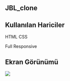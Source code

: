 ## JBL_clone

## Kullanılan Hariciler

HTML CSS 

Full Responsive

## Ekran Görünümü

![](ekran.gif)

